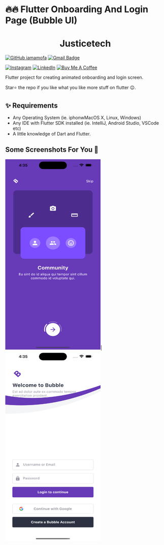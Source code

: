 
# 🔥🔥 Flutter Onboarding And Login Page (Bubble UI)

<h1 align="center">
  Justicetech
</h1>


[![GitHub iamamofa](https://img.shields.io/github/followers/iamamofa?label=follow&style=social)](https://github.com/iamamofa?tab=repositories)
[![Gmail Badge](https://img.shields.io/badge/-joamofa@st.ug.edu.gh-c14438?style=flat-square&logo=Gmail&logoColor=white&link=mailto:joamofa@st.ug.edu.gh)](mailto:joamofa@st.ug.edu.gh)

[![Instagram](https://img.shields.io/badge/Instagram-%23E4405F.svg?style=for-the-badge&logo=Instagram&logoColor=white)](https://www.instagram.com/i_am_amofa/?hl=en)
[![LinkedIn](https://img.shields.io/badge/linkedin-%230077B5.svg?style=for-the-badge&logo=linkedin&logoColor=white)](https://www.linkedin.com/in/justice-ohene-amofa-349b44173/?originalSubdomain=gh)
<a href="https://www.buymeacoffee.com/iamamofa" target="_blank"><img src="https://cdn.buymeacoffee.com/buttons/default-orange.png" alt="Buy Me A Coffee" height="41" width="174"></a>

Flutter project for creating animated onboarding and login screen.

Star⭐ the repo if you like what you like more stuff on flutter 😉.

## ✨ Requirements
* Any Operating System (ie. iphonwMacOS X, Linux, Windows)
* Any IDE with Flutter SDK installed (ie. IntelliJ, Android Studio, VSCode etc)
* A little knowledge of Dart and Flutter.

## Some Screenshots For You 💖

<img height="600" width="300" src="screenshots/justice1.png">|
<img height="600" width="300" src="screenshots/justice2.png">  

